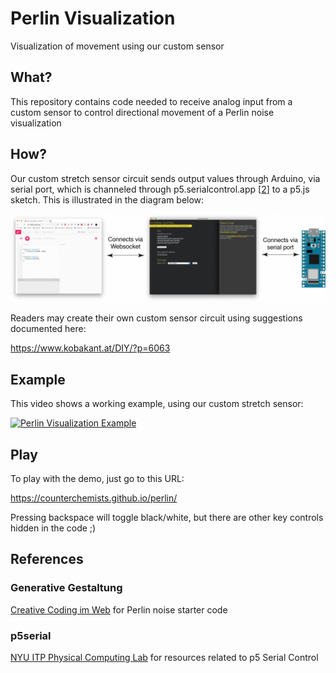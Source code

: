 # Perlin Visualization
Visualization of movement using our custom sensor

## What?
This repository contains code needed to receive analog input from a custom sensor to control directional movement of a Perlin noise visualization

## How?
Our custom stretch sensor circuit sends output values through Arduino, via serial port, which is channeled through p5.serialcontrol.app [[2](#p5serial)] to a p5.js sketch. This is illustrated in the diagram below:

![P5.serialcontrol flowchart](./serial.png)

Readers may create their own custom sensor circuit using suggestions documented here:

https://www.kobakant.at/DIY/?p=6063

## Example
This video shows a working example, using our custom stretch sensor:

[![Perlin Visualization Example](https://counterchemists.github.io/files/perlin.gif)](https://www.youtube.com/watch?v=CJfnQpjb2bo)

## Play

To play with the demo, just go to this URL:

https://counterchemists.github.io/perlin/

Pressing backspace will toggle black/white, but there are other key controls hidden in the code ;)


## References
### Generative Gestaltung
[Creative Coding im Web](http://www.generative-gestaltung.de/) for Perlin noise starter code
### p5serial
 [NYU ITP Physical Computing Lab](https://itp.nyu.edu/physcomp/labs/labs-serial-communication/lab-serial-input-to-the-p5-js-ide/) for resources related to p5 Serial Control
